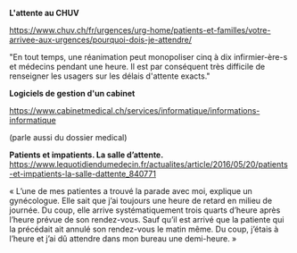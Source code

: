 **L'attente au CHUV**

https://www.chuv.ch/fr/urgences/urg-home/patients-et-familles/votre-arrivee-aux-urgences/pourquoi-dois-je-attendre/

"En tout temps, une réanimation peut monopoliser cinq à dix infirmier-ère-s et médecins pendant une heure. Il est par conséquent très difficile de renseigner les usagers sur les délais d'attente exacts."

**Logiciels de gestion d'un cabinet**

https://www.cabinetmedical.ch/services/informatique/informations-informatique

(parle aussi du dossier medical)

**Patients et impatients. La salle d’attente.**
https://www.lequotidiendumedecin.fr/actualites/article/2016/05/20/patients-et-impatients-la-salle-dattente_840771

« L’une de mes patientes a trouvé la parade avec moi, explique un gynécologue. Elle sait que j’ai toujours une heure de retard en milieu de journée. Du coup, elle arrive systématiquement trois quarts d’heure après l’heure prévue de son rendez-vous. Sauf qu’il est arrivé que la patiente qui la précédait ait annulé son rendez-vous le matin même. Du coup, j’étais à l’heure et j’ai dû attendre dans mon bureau une demi-heure. »
